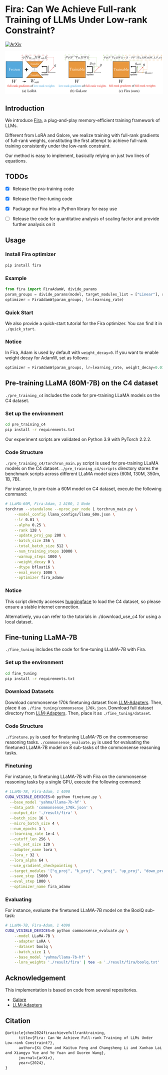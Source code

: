 # Fira: Can We Achieve Full-rank Training of LLMs Under Low-rank Constraint?

[![ArXiv](https://img.shields.io/badge/ArXiv-<2410.01623>-<COLOR>.svg)](https://arxiv.org/abs/2410.01623)



![](./assests/framework.png)

## Introduction

We introduce [Fira](https://arxiv.org/abs/2410.01623), a plug-and-play memory-efficient training framework of LLMs. 

Different from LoRA and Galore, we realize training with full-rank gradients of full-rank weights, constituting the first attempt to achieve full-rank training consistently under the low-rank constraint.

Our method is easy to implement, basically relying on just two lines of equations.


## TODOs

- [x] Release the pra-training code
- [x] Release the fine-tuning code
- [x] Package our Fira into a Python library for easy use
- [ ] Release the code for quantitative analysis of scaling factor and provide further analysis on it



## Usage

### Install Fira optimizer
```bash
pip install fira
```

### Example

```python
from fira import FiraAdamW, divide_params
param_groups = divide_params(model, target_modules_list = ["Linear"], rank=8)
optimizer = FiraAdamW(param_groups, lr=learning_rate)
```

### Quick Start

We also provide a quick-start tutorial for the Fira optimizer. You can find it in `./quick_start`.

### Notice
In Fira, Adam is used by default with `weight_decay=0`.
If you want to enable weight decay for AdamW, set as follows:
```python
optimizer = FiraAdamW(param_groups, lr=learning_rate, weight_decay=0.01)
```


## Pre-training LLaMA (60M-7B) on the C4 dataset

`./pre_training_c4` includes the code for pre-training LLaMA models on the C4 dataset.

### Set up the environment
```bash
cd pre_training_c4
pip install -r requirements.txt
```
Our experiment scripts are validated on Python 3.9 with PyTorch 2.2.2.

### Code Structure
`./pre_training_c4/torchrun_main.py` script is used for pre-training LLaMA models on the C4 dataset. 
`./pre_training_c4/scripts` directory stores the benchmark scripts across different LLaMA model sizes (60M, 130M, 350m, 1B, 7B).

For instance, to pre-train a 60M model on C4 dataset, execute the following command:
```bash
# LLaMA-60M, Fira-Adam, 1 A100, 1 Node
torchrun --standalone --nproc_per_node 1 torchrun_main.py \
    --model_config llama_configs/llama_60m.json \
    --lr 0.01 \
    --alpha 0.25 \
    --rank 128 \
    --update_proj_gap 200 \
    --batch_size 256 \
    --total_batch_size 512 \
    --num_training_steps 10000 \
    --warmup_steps 1000 \
    --weight_decay 0 \
    --dtype bfloat16 \
    --eval_every 1000 \
    --optimizer fira_adamw 
```

### Notice
This script directly accesses [huggingface](https://huggingface.co/) to load the C4 dataset, so please ensure a stable internet connection.

Alternatively, you can refer to the tutorials in ./download_use_c4 for using a local dataset.

## Fine-tuning LLaMA-7B

`./fine_tuning` includes the code for fine-tuning LLaMA-7B with Fira.

### Set up the environment

```bash
cd fine_tuning
pip install -r requirements.txt
```

### Download Datasets
Download commonsense 170k finetuning dataset from [LLM-Adapters](https://github.com/AGI-Edgerunners/LLM-Adapters/blob/main/ft-training_set/commonsense_170k.json). Then, place it as `./fine_tuning/commonsense_170k.json`. 
Download full dataset directory from [LLM-Adapters](https://github.com/AGI-Edgerunners/LLM-Adapters/blob/main/ft-training_set/commonsense_170k.json). Then, place it as `./fine_tuning/dataset`.

### Code Structure
`./finetune.py` is used for finetuning LLaMA-7B on the commonsense reasoning tasks. 
`./commonsense_evaluate.py` is used for evaluating the finetuned LLaMA-7B model on 8 sub-tasks of the commonsense reasoning tasks.

### Finetuning
For instance, to finetuning LLaMA-7B with Fira on the commonsense reasoning tasks by a single GPU, execute the following command:
```bash
# LLaMA-7B, Fira-Adam, 1 4090
CUDA_VISIBLE_DEVICES=0 python finetune.py \
  --base_model 'yahma/llama-7b-hf' \
  --data_path 'commonsense_170k.json' \
  --output_dir './result/fira' \
  --batch_size 16 \
  --micro_batch_size 4 \
  --num_epochs 3 \
  --learning_rate 1e-4 \
  --cutoff_len 256 \
  --val_set_size 120 \
  --adapter_name lora \
  --lora_r 32 \
  --lora_alpha 64 \
  --use_gradient_checkpointing \
  --target_modules '["q_proj", "k_proj", "v_proj", "up_proj", "down_proj"]' \
  --save_step 15000 \
  --eval_step 1000 \
  --optimizer_name fira_adamw 
```

### Evaluating
For instance, evaluate the finetuned LLaMA-7B model on the BoolQ sub-task:
```bash
# LLaMA-7B, Fira-Adam, 1 4090
CUDA_VISIBLE_DEVICES=0 python commonsense_evaluate.py \
    --model LLaMA-7B \
    --adapter LoRA \
    --dataset boolq \
    --batch_size 1 \
    --base_model 'yahma/llama-7b-hf' \
    --lora_weights './result/fira' | tee -a './result/fira/boolq.txt'
```

## Acknowledgement
This implementation is based on code from several repositories.
* [Galore](https://github.com/jiaweizzhao/GaLore)
* [LLM-Adapters](https://github.com/AGI-Edgerunners/LLM-Adapters)

## Citation

```
@article{chen2024firaachievefullranktraining,
      title={Fira: Can We Achieve Full-rank Training of LLMs Under Low-rank Constraint?}, 
      author={Xi Chen and Kaituo Feng and Changsheng Li and Xunhao Lai and Xiangyu Yue and Ye Yuan and Guoren Wang},
      journal={arXiv},
      year={2024},
}
```

